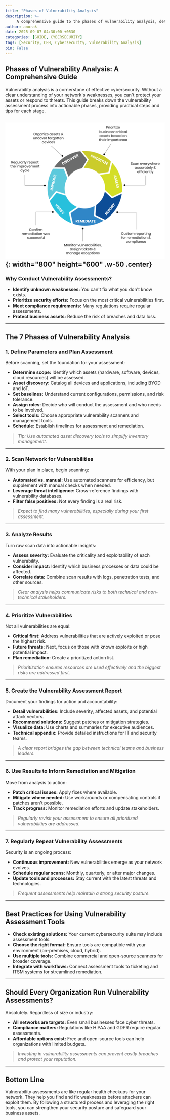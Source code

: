 ```yaml
---
title: "Phases of Vulnerability Analysis"
description: >-
     A comprehensive guide to the phases of vulnerability analysis, detailing each step from planning to remediation in the vulnerability management lifecycle.
author: anorak
date: 2025-09-07 04:30:00 +0530
categories: [GUIDE, CYBERSECURITY]
tags: [Security, CEH, Cybersecurity, Vulnerability Analysis]
pin: False
---
```

## Phases of Vulnerability Analysis: A Comprehensive Guide

Vulnerability analysis is a cornerstone of effective cybersecurity. Without a clear understanding of your network's weaknesses, you can't protect your assets or respond to threats. This guide breaks down the vulnerability assessment process into actionable phases, providing practical steps and tips for each stage.

![Vulnerability Management Lifecycle](/assets/img/202509/Vulnerability-Management-Lifecycle-1024x874.webp){: width="800" height="600" .w-50 .center}
---

### Why Conduct Vulnerability Assessments?

- **Identify unknown weaknesses:** You can't fix what you don't know exists.
- **Prioritize security efforts:** Focus on the most critical vulnerabilities first.
- **Meet compliance requirements:** Many regulations require regular assessments.
- **Protect business assets:** Reduce the risk of breaches and data loss.

---

## The 7 Phases of Vulnerability Analysis

### 1. Define Parameters and Plan Assessment

Before scanning, set the foundation for your assessment:

- **Determine scope:** Identify which assets (hardware, software, devices, cloud resources) will be assessed.
- **Asset discovery:** Catalog all devices and applications, including BYOD and IoT.
- **Set baselines:** Understand current configurations, permissions, and risk tolerance.
- **Assign roles:** Decide who will conduct the assessment and who needs to be involved.
- **Select tools:** Choose appropriate vulnerability scanners and management tools.
- **Schedule:** Establish timelines for assessment and remediation.

> _Tip: Use automated asset discovery tools to simplify inventory management._

---

### 2. Scan Network for Vulnerabilities

With your plan in place, begin scanning:

- **Automated vs. manual:** Use automated scanners for efficiency, but supplement with manual checks when needed.
- **Leverage threat intelligence:** Cross-reference findings with vulnerability databases.
- **Filter false positives:** Not every finding is a real risk.

> _Expect to find many vulnerabilities, especially during your first assessment._

---

### 3. Analyze Results

Turn raw scan data into actionable insights:

- **Assess severity:** Evaluate the criticality and exploitability of each vulnerability.
- **Consider impact:** Identify which business processes or data could be affected.
- **Correlate data:** Combine scan results with logs, penetration tests, and other sources.

> _Clear analysis helps communicate risks to both technical and non-technical stakeholders._

---

### 4. Prioritize Vulnerabilities

Not all vulnerabilities are equal:

- **Critical first:** Address vulnerabilities that are actively exploited or pose the highest risk.
- **Future threats:** Next, focus on those with known exploits or high potential impact.
- **Plan remediation:** Create a prioritized action list.

> _Prioritization ensures resources are used effectively and the biggest risks are addressed first._

---

### 5. Create the Vulnerability Assessment Report

Document your findings for action and accountability:

- **Detail vulnerabilities:** Include severity, affected assets, and potential attack vectors.
- **Recommend solutions:** Suggest patches or mitigation strategies.
- **Visualize data:** Use charts and summaries for executive audiences.
- **Technical appendix:** Provide detailed instructions for IT and security teams.

> _A clear report bridges the gap between technical teams and business leaders._

---

### 6. Use Results to Inform Remediation and Mitigation

Move from analysis to action:

- **Patch critical issues:** Apply fixes where available.
- **Mitigate where needed:** Use workarounds or compensating controls if patches aren't possible.
- **Track progress:** Monitor remediation efforts and update stakeholders.

> _Regularly revisit your assessment to ensure all prioritized vulnerabilities are addressed._

---

### 7. Regularly Repeat Vulnerability Assessments

Security is an ongoing process:

- **Continuous improvement:** New vulnerabilities emerge as your network evolves.
- **Schedule regular scans:** Monthly, quarterly, or after major changes.
- **Update tools and processes:** Stay current with the latest threats and technologies.

> _Frequent assessments help maintain a strong security posture._

---

## Best Practices for Using Vulnerability Assessment Tools

- **Check existing solutions:** Your current cybersecurity suite may include assessment tools.
- **Choose the right format:** Ensure tools are compatible with your environment (on-premises, cloud, hybrid).
- **Use multiple tools:** Combine commercial and open-source scanners for broader coverage.
- **Integrate with workflows:** Connect assessment tools to ticketing and ITSM systems for streamlined remediation.

---

## Should Every Organization Run Vulnerability Assessments?

Absolutely. Regardless of size or industry:

- **All networks are targets:** Even small businesses face cyber threats.
- **Compliance matters:** Regulations like HIPAA and GDPR require regular assessments.
- **Affordable options exist:** Free and open-source tools can help organizations with limited budgets.

> _Investing in vulnerability assessments can prevent costly breaches and protect your reputation._

---

## Bottom Line

Vulnerability assessments are like regular health checkups for your network. They help you find and fix weaknesses before attackers can exploit them. By following a structured process and leveraging the right tools, you can strengthen your security posture and safeguard your business assets.
